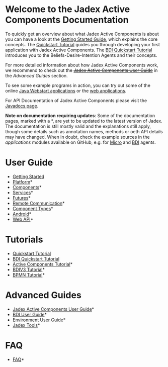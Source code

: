 # Welcome to the Jadex Active Components Documentation

To quickly get an overview about what Jadex Active Components is about you can have a look at the [Getting Started Guide](getting-started/getting-started.md), which explains the core concepts.
The [Quickstart Tutorial](tutorials/quickstart/01%20Introduction.md) guides you through developing your first application with Jadex Active Components.
The [BDI Quickstart Tutorial](tutorials/quickstart-bdi/01%20Introduction.md) introduces you to the Beliefs-Desire-Intention Agents and their concepts.

For more detailed information about how Jadex Active Components work, we recommend to check out the ~~[Jadex Active Components User Guide](guides/ac/01%20Introduction.md)~~ in the *Advanced Guides* section.

To see some example programs in action, you can try out some of the online [Java Webstart applications](https://www.activecomponents.org/#/docs/examples) or the [web applications](https://www.activecomponents.org/jadex-applications-web/).

For API Documentation of Jadex Active Components please visit the [Javadocs page](https://www.activecomponents.org/forward.html?type=javadoc&path=).

**Note on documentation requiring updates**: Some of the documentation pages, marked with a \*, are yet to be updated to the latest version of Jadex. The documentation is still mostly valid and the explanations still apply, though some details such as annotation names, methods or oeth API details may have changed. When in doubt, check the example sources in the *applications* modules available on GitHub, e.g. for [Micro](../applications/micro/src/main/java/jadex/micro) and [BDI](../applications/bdiv3/src/main/java/jadex/bdiv3) agents.

# User Guide

* [Getting Started](getting-started/getting-started.md)
* [Platform](platform/platform.md)\*
* [Components](components/components.md)\*
* [Services](services/services.md)\*
* [Futures](futures/futures.md)\*
* [Remote Communication](remote/remote.md)\*
* [Component Types](component-types/component-types.md)\*
* [Android](android/android.md)\*
* [Web API](webapi/webapi.md)\*

<!--* [Simulation](simulation/simulation.md)-->

# Tutorials

* [Quickstart Tutorial](tutorials/quickstart/01%20Introduction.md)
* [BDI Quickstart Tutorial](tutorials/quickstart-bdi/01%20Introduction.md)
* [Active Components Tutorial](tutorials/ac/01%20Introduction.md)\*
* [BDIV3 Tutorial](tutorials/bdiv3/01%20Introduction.md)\*
* [BPMN Tutorial](tutorials/bpmn/01%20Introduction.md)\*

# Advanced Guides

* [Jadex Active Components User Guide](guides/ac/01%20Introduction.md)\*
* [BDI User Guide](guides/bdiv3/01%20Introduction.md)\*
* [Environment User Guide](guides/env/01%20Introduction.md)\*
* [Jadex Tools](tools/01%20Introduction.md)\*

# FAQ

* [FAQ](faq/faq.md)\*
